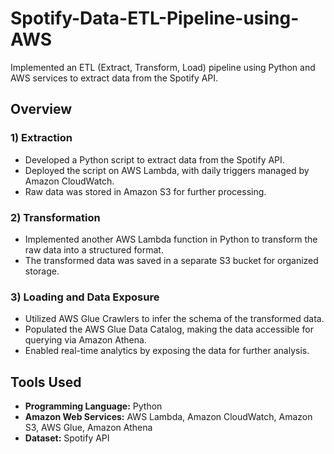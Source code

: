 # Spotify-Data-ETL-Pipeline-using-AWS
Implemented an ETL (Extract, Transform, Load) pipeline using Python and AWS services to extract data from the Spotify API.

## Overview

### 1) Extraction
- Developed a Python script to extract data from the Spotify API.
- Deployed the script on AWS Lambda, with daily triggers managed by Amazon CloudWatch.
- Raw data was stored in Amazon S3 for further processing.

### 2) Transformation
- Implemented another AWS Lambda function in Python to transform the raw data into a structured format.
- The transformed data was saved in a separate S3 bucket for organized storage.

### 3) Loading and Data Exposure
- Utilized AWS Glue Crawlers to infer the schema of the transformed data.
- Populated the AWS Glue Data Catalog, making the data accessible for querying via Amazon Athena.
- Enabled real-time analytics by exposing the data for further analysis.

## Tools Used
- **Programming Language:** Python
- **Amazon Web Services:** AWS Lambda, Amazon CloudWatch, Amazon S3, AWS Glue, Amazon Athena
- **Dataset:** Spotify API
